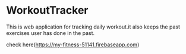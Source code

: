 # WorkoutTracker


This is web application for tracking daily workout.it also keeps the past exercises user has done in the past.

check here(https://my-fitness-51141.firebaseapp.com)
